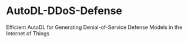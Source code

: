 # AutoDL-DDoS-Defense
Efficient AutoDL for Generating Denial-of-Service Defense Models in the Internet of Things

